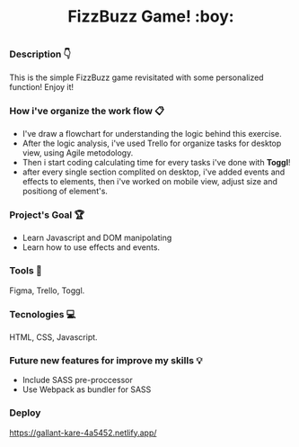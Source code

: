 
<h1 align="center">FizzBuzz Game! :boy:<h1>
 
### Description :point_down:
This is the simple FizzBuzz game revisitated with some personalized function! Enjoy it!

### How i've organize the work flow :clipboard:

- I've draw a flowchart for understanding the logic behind this exercise.
- After the logic analysis, i've used Trello for organize tasks for desktop view, using Agile metodology.
- Then i start coding calculating time for every tasks i've done with **Toggl**! 
- after every single section complited on desktop, i've added events and effects to elements, then i've worked on mobile view, adjust size and positiong of element's.



### Project's Goal :trophy:
- Learn Javascript and DOM manipolating
- Learn how to use effects and events.

### Tools :wrench:
Figma, Trello, Toggl.

### Tecnologies  :computer:
HTML, CSS, Javascript.

### Future new features for improve my skills :bulb:
- Include SASS pre-proccessor 
- Use Webpack as bundler for SASS


### Deploy
https://gallant-kare-4a5452.netlify.app/
